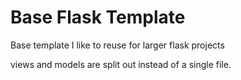 Base Flask Template
===================

Base template I like to reuse for larger flask projects

views and models are split out instead of a single file.

